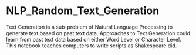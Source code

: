 # NLP_Random_Text_Generation
Text Generation is a sub-problem of Natural Language Processing to generate text based on past text data. Approaches to Text Generation could learn from past text data based on either Word Level or Character Level.
This notebook teaches computers to write scripts as Shakespeare did.
